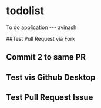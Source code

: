 # todolist
To do application ---
avinash

##Test Pull Request via Fork

## Commit 2 to same PR

## Test vis Github Desktop

## Test Pull Request Issue